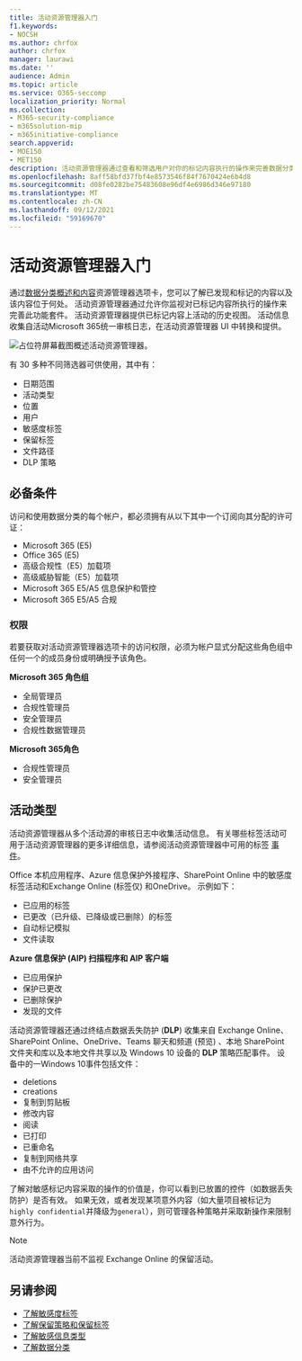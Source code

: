 ```yaml
---
title: 活动资源管理器入门
f1.keywords:
- NOCSH
ms.author: chrfox
author: chrfox
manager: laurawi
ms.date: ''
audience: Admin
ms.topic: article
ms.service: O365-seccomp
localization_priority: Normal
ms.collection:
- M365-security-compliance
- m365solution-mip
- m365initiative-compliance
search.appverid:
- MOE150
- MET150
description: 活动资源管理器通过查看和筛选用户对你的标记内容执行的操作来完善数据分类功能的功能。
ms.openlocfilehash: 8aff58bfd37fbf4e8573546f84f7670424e6b4d8
ms.sourcegitcommit: d08fe0282be75483608e96df4e6986d346e97180
ms.translationtype: MT
ms.contentlocale: zh-CN
ms.lasthandoff: 09/12/2021
ms.locfileid: "59169670"
---
```

# <a name="get-started-with-activity-explorer"></a>活动资源管理器入门

通过[数据分类概述](data-classification-overview.md)[和内容](data-classification-content-explorer.md)资源管理器选项卡，您可以了解已发现和标记的内容以及该内容位于何处。 活动资源管理器通过允许你监视对已标记内容所执行的操作来完善此功能套件。 活动资源管理器提供已标记内容上活动的历史视图。 活动信息收集自活动Microsoft 365统一审核日志，在活动资源管理器 UI 中转换和提供。 

![占位符屏幕截图概述活动资源管理器。](../media/data-classification-activity-explorer-1.png)

有 30 多种不同筛选器可供使用，其中有：

- 日期范围
- 活动类型
- 位置
- 用户
- 敏感度标签
- 保留标签
- 文件路径
- DLP 策略



## <a name="prerequisites"></a>必备条件

访问和使用数据分类的每个帐户，都必须拥有从以下其中一个订阅向其分配的许可证：

- Microsoft 365 (E5)
- Office 365 (E5)
- 高级合规性（E5）加载项
- 高级威胁智能（E5）加载项
- Microsoft 365 E5/A5 信息保护和管控
- Microsoft 365 E5/A5 合规

### <a name="permissions"></a>权限

 若要获取对活动资源管理器选项卡的访问权限，必须为帐户显式分配这些角色组中任何一个的成员身份或明确授予该角色。

<!--
> [!IMPORTANT]
> Access to Activity explorer via the Security reader or Device Management role groups or other has been removed-->

**Microsoft 365 角色组**

- 全局管理员
- 合规性管理员
- 安全管理员
- 合规性数据管理员

**Microsoft 365角色**

- 合规性管理员
- 安全管理员

## <a name="activity-types"></a>活动类型

活动资源管理器从多个活动源的审核日志中收集活动信息。 有关哪些标签活动可用于活动资源管理器的更多详细信息，请参阅活动资源管理器中可用的标签 [事件](data-classification-activity-explorer-available-events.md)。

 Office 本机应用程序、Azure 信息保护外接程序、SharePoint Online 中的敏感度标签活动和Exchange Online (标签仅) 和OneDrive。  示例如下：

- 已应用的标签
- 已更改（已升级、已降级或已删除）的标签
- 自动标记模拟
- 文件读取 

**Azure 信息保护 (AIP) 扫描程序和 AIP 客户端**

- 已应用保护
- 保护已更改
- 已删除保护
- 发现的文件 

活动资源管理器还通过终结点数据丢失防护 (**DLP**) 收集来自 Exchange Online、SharePoint Online、OneDrive、Teams 聊天和频道 (预览) 、本地 SharePoint 文件夹和库以及本地文件共享以及 Windows 10 设备的 **DLP** 策略匹配事件。 设备中的一Windows 10事件包括文件：

- deletions
- creations
- 复制到剪贴板
- 修改内容
- 阅读
- 已打印
- 已重命名
- 复制到网络共享
- 由不允许的应用访问 

了解对敏感标记内容采取的操作的价值是，你可以看到已放置的控件（如数据丢失防护）是否有效。 [](dlp-learn-about-dlp.md) 如果无效，或者发现某项意外内容（如大量项目被标记为`highly confidential`并降级为`general`），则可管理各种策略并采取新操作来限制意外行为。

> [!NOTE]
> 活动资源管理器当前不监视 Exchange Online 的保留活动。

## <a name="see-also"></a>另请参阅

- [了解敏感度标签](sensitivity-labels.md)
- [了解保留策略和保留标签](retention.md)
- [了解敏感信息类型](sensitive-information-type-learn-about.md)
- [了解数据分类](data-classification-overview.md)
